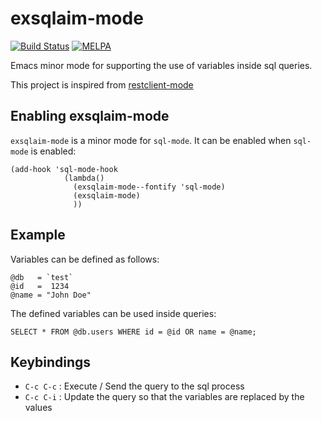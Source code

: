 # exsqlaim-mode

[![Build Status](https://travis-ci.org/ahmadnazir/exsqlaim-mode.svg?branch=master)](https://travis-ci.org/ahmadnazir/exsqlaim-mode)
[![MELPA](https://melpa.org/packages/exsqlaim-mode-badge.svg)](https://melpa.org/#/exsqlaim-mode)

Emacs minor mode for supporting the use of variables inside sql queries.

This project is inspired from [restclient-mode][restclient-mode]

## Enabling exsqlaim-mode

`exsqlaim-mode` is a minor mode for `sql-mode`. It can be enabled when `sql-mode` is enabled:

```
(add-hook 'sql-mode-hook
            (lambda()
              (exsqlaim-mode--fontify 'sql-mode)
              (exsqlaim-mode)
              ))
```

## Example

Variables can be defined as follows:

```
@db   = `test`
@id   =  1234
@name = "John Doe"
```

The defined variables can be used inside queries:

```
SELECT * FROM @db.users WHERE id = @id OR name = @name;
```

## Keybindings

- `C-c C-c` : Execute / Send the query to the sql process
- `C-c C-i` : Update the query so that the variables are replaced by the values


[restclient-mode]: https://github.com/pashky/restclient.el
